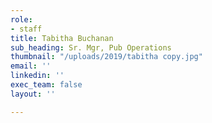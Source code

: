 ```yaml
---
role:
- staff
title: Tabitha Buchanan
sub_heading: Sr. Mgr, Pub Operations
thumbnail: "/uploads/2019/tabitha copy.jpg"
email: ''
linkedin: ''
exec_team: false
layout: ''

---
```

